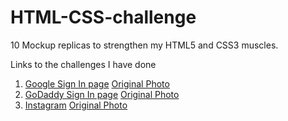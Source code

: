 # HTML-CSS-challenge
10 Mockup replicas to strengthen my HTML5 and CSS3 muscles.

Links to the challenges I have done  
1. [Google Sign In page](http://htmlpreview.github.io/?https://github.com/Chiamaka/HTML-CSS-challenge/blob/master/Google%20SignIn/index.html)  [Original Photo](https://github.com/Chiamaka/HTML-CSS-challenge/blob/master/Google%20SignIn/photo.png)    
2. [GoDaddy Sign In page](http://htmlpreview.github.io/?https://github.com/Chiamaka/HTML-CSS-challenge/blob/master/GoDaddy/index.html)  [Original Photo](https://github.com/Chiamaka/HTML-CSS-challenge/blob/master/GoDaddy/photo.png)  
3. [Instagram](http://htmlpreview.github.io/?https://github.com/Chiamaka/HTML-CSS-challenge/blob/master/Instagram/index.html) [Original Photo](https://github.com/Chiamaka/HTML-CSS-challenge/blob/master/Instagram/photo.png)  
